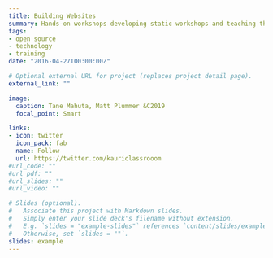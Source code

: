 ```yaml
---
title: Building Websites
summary: Hands-on workshops developing static workshops and teaching the basics of git, web logic and markdown. 
tags:
- open source
- technology
- training
date: "2016-04-27T00:00:00Z"

# Optional external URL for project (replaces project detail page).
external_link: ""

image:
  caption: Tane Mahuta, Matt Plummer &C2019
  focal_point: Smart

links:
- icon: twitter
  icon_pack: fab
  name: Follow
  url: https://twitter.com/kauriclassrooom
#url_code: ""
#url_pdf: ""
#url_slides: ""
#url_video: ""

# Slides (optional).
#   Associate this project with Markdown slides.
#   Simply enter your slide deck's filename without extension.
#   E.g. `slides = "example-slides"` references `content/slides/example-slides.md`.
#   Otherwise, set `slides = ""`.
slides: example
---
```

